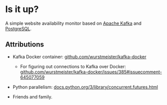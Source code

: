 # Is it up?

A simple website availability monitor based on [Apache Kafka][kafka] and [PostgreSQL][postgres].

[kafka]: https://kafka.apache.org/
[postgres]: https://www.postgresql.org/

## Attributions

- Kafka Docker container: [github.com/wurstmeister/kafka-docker][gh-kafka-docker]
    - For figuring out connections to Kafka over Docker: [github.com/wurstmeister/kafka-docker/issues/385#issuecomment-645077059][gh-kafka-conn]

- Python parallelism: [docs.python.org/3/library/concurrent.futures.html][py-para-docs]
    
- Friends and family.

[gh-kafka-docker]: https://github.com/wurstmeister/kafka-docker
[gh-kafka-conn]: https://github.com/wurstmeister/kafka-docker/issues/385#issuecomment-645077059
[py-para-docs]: https://docs.python.org/3/library/concurrent.futures.html
